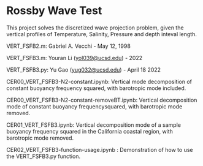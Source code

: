# Rossby Wave Test
This project solves the discretized wave projection problem, given the vertical profiles of Temperature, Salinity, Pressure and depth inteval length.

VERT_FSFB2.m: Gabriel A. Vecchi - May 12, 1998

VERT_FSFB3.m: Youran Li (yol039@ucsd.edu) - 2022

VERT_FSFB3.py: Yu Gao (yug032@ucsd.edu) - April 18 2022

CER00_VERT_FSFB3-N2-constant.ipynb: Vertical mode decomposition of constant buoyancy frequency squared, with barotropic mode included.

CER00_VERT_FSFB3-N2-constant-removeBT.ipynb: Vertical decomposition mode of constant buoyancy frequencysquared, with barotropic mode removed.

CER01_VERT_FSFB3.ipynb: Vertical decomposition mode of a sample buoyancy frequency squared in the California coastal region, with barotropic mode removed.

CER02_VERT_FSFB3-function-usage.ipynb :  Demonstration of how to use the VERT_FSFB3.py function.
